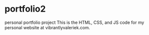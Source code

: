 # portfolio2
personal portfolio project
This is the HTML, CSS, and JS code for my personal website at vibrantlyvaleriek.com. 
